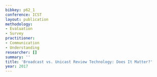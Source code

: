 ```yaml
---
bibkey: p62_1
conference: ICST
layout: publication
methodology:
- Evaluation
- Survey
practitioner:
- Communication
- Understanding
researcher: []
summary: ''
title: 'Broadcast vs. Unicast Review Technology: Does It Matter?'
year: 2017
---
```

